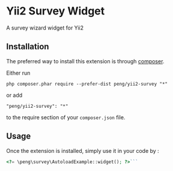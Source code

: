 Yii2 Survey Widget
==================
A survey wizard widget for Yii2

Installation
------------

The preferred way to install this extension is through [composer](http://getcomposer.org/download/).

Either run

```
php composer.phar require --prefer-dist peng/yii2-survey "*"
```

or add

```
"peng/yii2-survey": "*"
```

to the require section of your `composer.json` file.


Usage
-----

Once the extension is installed, simply use it in your code by  :

```php
<?= \peng\survey\AutoloadExample::widget(); ?>```
